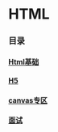 # HTML

### 目录

#### [Html基础](Html基础.md)

#### [H5](H5.md)

#### [canvas专区](canvas.md)

#### [面试](面试.md)